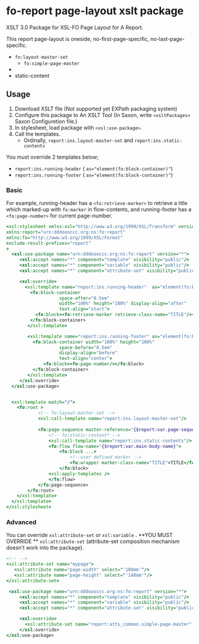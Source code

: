 # fo-report page-layout xslt package

XSLT 3.0 Package for XSL-FO Page Layout for A Report.

This report page-layout is  oneside, no-first-page-specific, no-last-page-specific.


* `fo:layout-master-set`
  * `fo:simple-page-master`
* 
* static-content

## Usage

1. Download XSLT file (Not supported yet EXPath packaging system)
2. Configure this package to An XSLT Tool (In Saxon, write `<xsltPackages>` Saxon Configuretion file.)
3. In stylesheet, load package with `<xsl:use-package>`.
4. Call the templates.
   * Ordinally, `report:ins.layout-master-set` and `report:ins.static-contents`

You must override 2 templates below;

* `report:ins.running-header` ( `as="element(fo:block-container)"`)
* `report:ins.running-footer` ( `as="element(fo:block-container)"`)


### Basic

For example, running-header has a `<fo:retrieve-marker>` to retrieve a title which marked-up with `fo:marker` in flow-contents, and running-footer has a `<fo:page-number>` for current page-number.

```xslt
<xsl:stylesheet xmlns:xsl="http://www.w3.org/1999/XSL/Transform" version="3.0"
xmlns:report="urn:dddoooccc.org:ns:fo:report"
xmlns:fo="http://www.w3.org/1999/XSL/Format"
exclude-result-prefixes="report"
>
  <xsl:use-package name="urn:dddoooccc.org:ns:fo:report" version="*">
     <xsl:accept names="*" component="template" visibility="public"/>
     <xsl:accept names="*" component="variable" visibility="public"/>
     <xsl:accept names="*" component="attribute-set" visibility="public"/>

     <xsl:override>
       <xsl:template name="report:ins.running-header"  as="element(fo:block-container)">
         <fo:block-container
                    space-after="0.5em"
                    width="100%" height="100%" display-align="after"
                    text-align="start">
           <fo:block><fo:retrieve-marker retrieve-class-name="TITLE"/></fo:block>
         </fo:block-container>
        </xsl:template>

        <xsl:template name="report:ins.running-footer" as="element(fo:block-container)">
          <fo:block-container width="100%" height="100%" 
                    space-before="0.5em"
                    display-align="before"
                    text-align="center">
              <fo:block><fo:page-number/></fo:block>
          </fo:block-container>
        </xsl:template>
     </xsl:override>
  </xsl:use-package>


  <xsl:template match="/">
    <fo:root >
            <!-- fo:layout-master-set -->
            <xsl:call-template name="report:ins.layout-master-set"/>
                
            <fo:page-sequence master-reference="{$report:var.page-sequence-master-name.report}">
                <!-- fo:static-content* -->
                <xsl:call-template name="report:ins.static-contents"/>
                <fo:flow flow-name="{$report:var.main-body-name}">
                    <fo:block ...>
                        <!--user defined marker -->
                        <fo:wrapper marker-class-name="TITLE">TITLE</fo:wrapper>
                    </fo:block>
                <xsl:apply-templates />
                </fo:flow>
            </fo:page-sequence>
        </fo:root>
    </xsl:template>
  </xsl:template>
</xsl:stylesheet>
```

### Advanced

You can override `xsl:attribute-set` or `xsl:variable` .
**YOU MUST OVERRIDE ** `xsl:attribute-set` (attribute-set composition mechanism doesn't work into the package).

```xslt
<!-- -->
<xsl:attribute-set name="mypage">
   <xsl:attribute name="page-width" select="'108mm'"/>
   <xsl:attribute name="page-height" select="'148mm'"/>
</xsl:attribute-set>

 <xsl:use-package name="urn:dddoooccc.org:ns:fo:report" version="*">
     <xsl:accept names="*" component="template" visibility="public"/>
     <xsl:accept names="*" component="variable" visibility="public"/>
     <xsl:accept names="*" component="attribute-set" visibility="public"/>

     <xsl:override>
       <xsl:attribute-set name="report:atts_common.simple-page-master" use-attribute-sets="mypage"/>
     </xsl:override>
</xsl:use-package>
```
